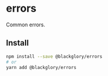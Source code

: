 # errors

Common errors.

## Install

```sh
npm install --save @blackglory/errors
# or
yarn add @blackglory/errors
```
